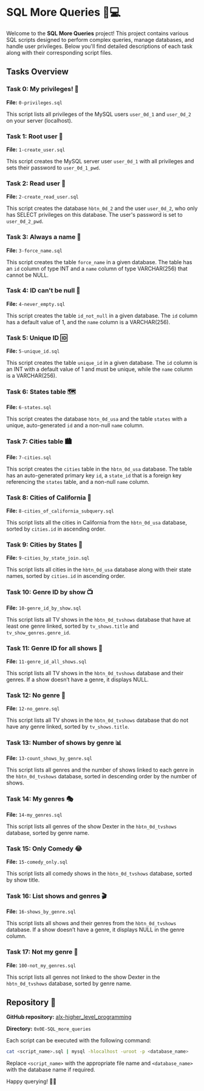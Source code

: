 # SQL More Queries 📜💻

Welcome to the **SQL More Queries** project! This project contains various SQL scripts designed to perform complex queries, manage databases, and handle user privileges. Below you'll find detailed descriptions of each task along with their corresponding script files.

## Tasks Overview

### Task 0: My privileges! 🔐
**File:** `0-privileges.sql`

This script lists all privileges of the MySQL users `user_0d_1` and `user_0d_2` on your server (localhost).

### Task 1: Root user 🌟
**File:** `1-create_user.sql`

This script creates the MySQL server user `user_0d_1` with all privileges and sets their password to `user_0d_1_pwd`.

### Task 2: Read user 📖
**File:** `2-create_read_user.sql`

This script creates the database `hbtn_0d_2` and the user `user_0d_2`, who only has SELECT privileges on this database. The user's password is set to `user_0d_2_pwd`.

### Task 3: Always a name 📛
**File:** `3-force_name.sql`

This script creates the table `force_name` in a given database. The table has an `id` column of type INT and a `name` column of type VARCHAR(256) that cannot be NULL.

### Task 4: ID can't be null 🚫
**File:** `4-never_empty.sql`

This script creates the table `id_not_null` in a given database. The `id` column has a default value of 1, and the `name` column is a VARCHAR(256).

### Task 5: Unique ID 🆔
**File:** `5-unique_id.sql`

This script creates the table `unique_id` in a given database. The `id` column is an INT with a default value of 1 and must be unique, while the `name` column is a VARCHAR(256).

### Task 6: States table 🗺️
**File:** `6-states.sql`

This script creates the database `hbtn_0d_usa` and the table `states` with a unique, auto-generated `id` and a non-null `name` column.

### Task 7: Cities table 🏙️
**File:** `7-cities.sql`

This script creates the `cities` table in the `hbtn_0d_usa` database. The table has an auto-generated primary key `id`, a `state_id` that is a foreign key referencing the `states` table, and a non-null `name` column.

### Task 8: Cities of California 🌇
**File:** `8-cities_of_california_subquery.sql`

This script lists all the cities in California from the `hbtn_0d_usa` database, sorted by `cities.id` in ascending order.

### Task 9: Cities by States 🌆
**File:** `9-cities_by_state_join.sql`

This script lists all cities in the `hbtn_0d_usa` database along with their state names, sorted by `cities.id` in ascending order.

### Task 10: Genre ID by show 📺
**File:** `10-genre_id_by_show.sql`

This script lists all TV shows in the `hbtn_0d_tvshows` database that have at least one genre linked, sorted by `tv_shows.title` and `tv_show_genres.genre_id`.

### Task 11: Genre ID for all shows 🎥
**File:** `11-genre_id_all_shows.sql`

This script lists all TV shows in the `hbtn_0d_tvshows` database and their genres. If a show doesn’t have a genre, it displays NULL.

### Task 12: No genre 🚫
**File:** `12-no_genre.sql`

This script lists all TV shows in the `hbtn_0d_tvshows` database that do not have any genre linked, sorted by `tv_shows.title`.

### Task 13: Number of shows by genre 📊
**File:** `13-count_shows_by_genre.sql`

This script lists all genres and the number of shows linked to each genre in the `hbtn_0d_tvshows` database, sorted in descending order by the number of shows.

### Task 14: My genres 🎭
**File:** `14-my_genres.sql`

This script lists all genres of the show Dexter in the `hbtn_0d_tvshows` database, sorted by genre name.

### Task 15: Only Comedy 😂
**File:** `15-comedy_only.sql`

This script lists all comedy shows in the `hbtn_0d_tvshows` database, sorted by show title.

### Task 16: List shows and genres 🎬
**File:** `16-shows_by_genre.sql`

This script lists all shows and their genres from the `hbtn_0d_tvshows` database. If a show doesn’t have a genre, it displays NULL in the genre column.

### Task 17: Not my genre 🚷
**File:** `100-not_my_genres.sql`

This script lists all genres not linked to the show Dexter in the `hbtn_0d_tvshows` database, sorted by genre name.

## Repository 📂
**GitHub repository:** [alx-higher_level_programming](https://github.com/user/alx-higher_level_programming)

**Directory:** `0x0E-SQL_more_queries`

Each script can be executed with the following command:
```bash
cat <script_name>.sql | mysql -hlocalhost -uroot -p <database_name>
```
Replace `<script_name>` with the appropriate file name and `<database_name>` with the database name if required.

Happy querying! 🚀✨
